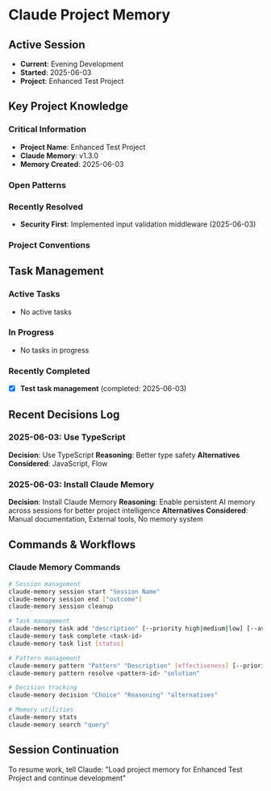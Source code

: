 # Claude Project Memory

## Active Session
- **Current**: Evening Development
- **Started**: 2025-06-03
- **Project**: Enhanced Test Project

## Key Project Knowledge

### Critical Information
- **Project Name**: Enhanced Test Project
- **Claude Memory**: v1.3.0
- **Memory Created**: 2025-06-03

### Open Patterns


### Recently Resolved
- **Security First**: Implemented input validation middleware (2025-06-03)

### Project Conventions
<!-- Discovered during development -->

## Task Management

### Active Tasks
- No active tasks

### In Progress
- No tasks in progress

### Recently Completed
- [x] **Test task management** (completed: 2025-06-03)

## Recent Decisions Log

### 2025-06-03: Use TypeScript
**Decision**: Use TypeScript
**Reasoning**: Better type safety
**Alternatives Considered**: JavaScript, Flow


### 2025-06-03: Install Claude Memory
**Decision**: Install Claude Memory
**Reasoning**: Enable persistent AI memory across sessions for better project intelligence
**Alternatives Considered**: Manual documentation, External tools, No memory system


## Commands & Workflows

### Claude Memory Commands
```bash
# Session management
claude-memory session start "Session Name"
claude-memory session end ["outcome"]
claude-memory session cleanup

# Task management
claude-memory task add "description" [--priority high|medium|low] [--assignee name]
claude-memory task complete <task-id>
claude-memory task list [status]

# Pattern management
claude-memory pattern "Pattern" "Description" [effectiveness] [--priority critical|high|medium|low]
claude-memory pattern resolve <pattern-id> "solution"

# Decision tracking
claude-memory decision "Choice" "Reasoning" "alternatives"

# Memory utilities
claude-memory stats
claude-memory search "query"
```

## Session Continuation
To resume work, tell Claude:
"Load project memory for Enhanced Test Project and continue development"
